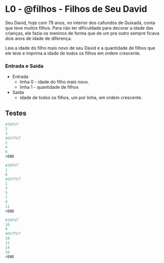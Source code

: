 # L0 - @filhos - Filhos de Seu David

Seu David, hoje com 79 anos, no interior dos cafundós de Quixadá, conta que teve muitos filhos. Para não ter dificuldade para decorar a idade das crianças, ele fazia os meninos de forma que de um pra outro sempre ficava dois anos de idade de diferença.

Leia a idade do filho mais novo de seu David e a quantidade de filhos que ele teve e imprima a idade de todos os filhos em ordem crescente.

### Entrada e Saída

- Entrada
  - linha 0 - idade do filho mais novo.
  - linha 1 - quantidade de filhos
- Saída
  - idade de todos os filhos, um por linha, em ordem crescente.

## Testes

```py
#INPUT
2
3
#OUTPUT
2
4
6
#END
```

```py
#INPUT
1
6
#OUTPUT
1
3
5
7
9
11
#END
```

```py
#INPUT
10
4
#OUTPUT
10
12
14
16
#END
```
